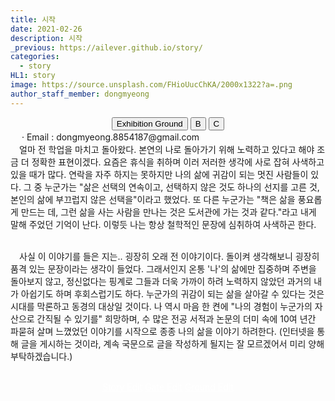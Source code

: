 ```yaml
---
title: 시작
date: 2021-02-26
description: 시작
_previous: https://ailever.github.io/story/
categories:
  - story
HL1: story
image: https://source.unsplash.com/FHioUucChKA/2000x1322?a=.png
author_staff_member: dongmyeong
---
```



<!-- Top Block -->
<div align="center" class="top_btn_box">
  <button class="top_btn" type="button" onclick="location.href='https://ailever.github.io/story/2020/05/30/Exhibition-Ground/'">Exhibition Ground</button>
  <button class="top_btn" type="button" onclick="location.href='#'">B</button>
  <button class="top_btn" type="button" onclick="location.href='#'">C</button>
</div>
<div class="sb_info">　
· Email : dongmyeong.8854187@gmail.com <br>
</div>
<!-- Top Block -->


<!-- Content Block -->
<div class="f_kb_s sb_main">
　얼마 전 학업을 마치고 돌아왔다. 본연의 나로 돌아가기 위해 노력하고 있다고 해야 조금 더 정확한 표현이겠다. 요즘은 휴식을 취하며 이러 저러한 생각에 사로 잡혀 사색하고 있을 때가 많다. 연락을 자주 하지는 못하지만 나의 삶에 귀감이 되는 멋진 사람들이 있다. 그 중 누군가는 "삶은 선택의 연속이고, 선택하지 않은 것도 하나의 선지를 고른 것, 본인의 삶에 부끄럽지 않은 선택을"이라고 했었다. 또 다른 누군가는 "책은 삶을 풍요롭게 만드는 데, 그런 삶을 사는 사람을 만나는 것은 도서관에 가는 것과 같다."라고 내게 말해 주었던 기억이 난다. 이렇듯 나는 항상 철학적인 문장에 심취하여 사색하곤 한다.<br><br>

　사실 이 이야기를 들은 지는.. 굉장히 오래 전 이야기이다. 돌이켜 생각해보니 굉장히 품격 있는 문장이라는 생각이 들었다. 그래서인지 온통 '나'의 삶에만 집중하며 주변을 돌아보지 않고, 정신없다는 핑계로 그들과 더욱 가까이 하려 노력하지 않았던 과거의 내가 아쉽기도 하며 후회스럽기도 하다. 누군가의 귀감이 되는 삶을 살아갈 수 있다는 것은 시대를 막론하고 동경의 대상일 것이다. 나 역시 마음 한 켠에 "나의 경험이 누군가의 자산으로 간직될 수 있기를" 희망하며, 수 많은 전공 서적과 논문의 더미 속에 10여 년간 파묻혀 살며 느꼈었던 이야기를 시작으로 종종 나의 삶을 이야기 하려한다. (인터넷을 통해 글을 게시하는 것이라, 계속 국문으로 글을 작성하게 될지는 잘 모르겠어서 미리 양해 부탁하겠습니다.)
<br><br>
</div>
<!-- Content Block -->

<!-- Bottom Block -->
<div align="center" class="bottom_btn_box">
  <span class="bottom_btn"><a href="https://github.com/ailever/ailever.github.io/blob/master/_posts/story/2021-02-26-kr-000000.md" target="_blank" style="color:white">Story Edit</a></span>
  <span class="bottom_btn"><a href="https://github.com/ailever/ailever.github.io/blob/master/story/index.html" target="_blank" style="color:white">Gate Edit</a></span>
  <span class="bottom_btn"><a href="https://github.com/ailever/ailever.github.io/blob/master/_posts/story/2020-05-30-Exhibition-Ground.md" target="_blank" style="color:white">Ground Edit</a></span>  
</div>
<!-- Bottom Block -->


<!-- Notice
# Mathematical Expression
- outline : $  $
- inline  : $$  $$

# Default Div Tag
- align : left, right, center
- font-size : xx-small, x-small, small, medium, large, x-large, xx-large
- font-weight : normal, bold
- color : red, orange, yellow, green, cyan, blue, purple, pink, white, gray, brown
- background-color : red, orange, yellow, green, cyan, blue, purple, pink, white, gray, brown

# Html Ref
- color code : https://htmlcolorcodes.com/
- tags : https://www.w3schools.com/tags/default.asp
- attributes : https://www.w3schools.com/tags/ref_attributes.asp

# Korean Fonts
.f_nps_c{font-family: 'Nanum Pen Script', cursive;}
.f_jg_ss{font-family: 'Jeju Gothic', sans-serif;}
.f_jm_s{font-family: 'Jeju Myeongjo', serif;}
.f_kb_s{font-family: 'KoPub Batang', serif;}
.f_nbs_c{font-family: 'Nanum Brush Script', cursive;}
.f_nsk_ss{font-family: 'Noto Sans KR', sans-serif;}
.f_h_ss{font-family: 'Hanna', sans-serif;}
.f_ng_ss{font-family: 'Nanum Gothic', sans-serif;}
.f_nm_s{font-family: 'Nanum Myeongjo', serif;}
.f_jh_c{font-family: 'Jeju Hallasan', cursive;}
.f_ngc_m{font-family: 'Nanum Gothic Coding', monospace;}
Notice -->
